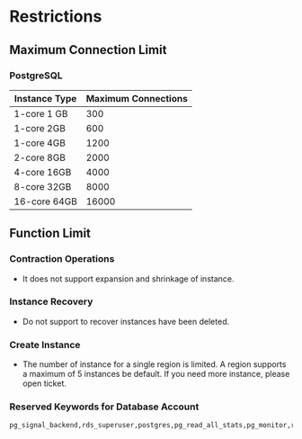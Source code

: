 # Restrictions
## Maximum Connection Limit
### PostgreSQL 
|Instance Type|Maximum Connections|
|---|---|
|1-core 1 GB|300|
|1-core 2GB|600|
|1-core 4GB|1200|
|2-core 8GB|2000|
|4-core 16GB|4000|
|8-core 32GB|8000|
|16-core 64GB|16000|

## Function Limit
### Contraction Operations
* It does not support expansion and shrinkage of instance.

### Instance Recovery
* Do not support to recover instances have been deleted.

### Create Instance
* The number of instance for a single region is limited. A region supports a maximum of 5 instances be default. If you need more instance, please open ticket.

### Reserved Keywords for Database Account
```
pg_signal_backend,rds_superuser,postgres,pg_read_all_stats,pg_monitor,rdsreplication,pg_read_all_settings,pg_stat_scan_tables,rds_replication,root,admin,eagleye,master,aurora,sa,sysadmin,administrator,mssqld,public,securityadmin,serveradmin,setupadmin,processadmin,diskadmin,dbcreator,bulkadmin,tempdb,msdb,model,distribution,mssqlsystemresource,guest,add,except,percent,all,exec,plan,alter,execute,precision,and,exists,primary,any,exit,print,as,fetch,proc,asc,file,procedure,authorization,fillfactor,public,backup,for,raiserror,begin,foreign,read,between,freetext,readtext,break,freetexttable,reconfigure,browse,from,references,bulk,full,replication,by,function,restore,cascade,goto,restrict,case,grant,return,check,group,revoke,checkpoint,having,right,close,holdlock,rollback,clustered,identity,rowcount,coalesce,identity_insert,rowguidcol,collate,identitycol,rule,column,if,save,commit,in,schema,compute,index,select,constraint,inner,session_user,contains,insert,set,containstable,intersect,setuser,continue,into,shutdown,convert,is,some,create,join,statistics,cross,key,system_user,current,kill,table,current_date,left,textsize,current_time,like,then,current_timestamp,lineno,to,current_user,load,top,cursor,national,tran,database,nocheck,transaction,dbcc,nonclustered,trigger,deallocate,not,truncate,declare,null,tsequal,default,nullif,union,delete,of,unique,deny,off,update,desc,offsets,updatetext,disk,on,use,distinct,open,user,distributed,opendatasource,values,double,openquery,varying,drop,openrowset,view,dummy,openxml,waitfor,dump,option,when,else,or,where,end,order,while,errlvl,outer,with,escape,over,writetext
```
